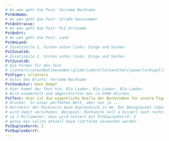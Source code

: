 ```yaml
---
# An wen geht die Post: Vorname Nachname
PstAnName:
# An wen geht die Post: Straße Hausnummer
PstAnStrasse:
# An wen geht die Post: PLZ Ortsname
PstAnOrt:
# An wen geht die Post: Land
PstAnLand:
# Zusatzzeile 1, hinten unten links: Dinge und Sachen
PstZusatzA:
# Zusatzzeile 2, hinten unten links: Dinge und Sachen
PstZusatzB:
# Die Formen für den Text
# {lantern|catandbat|movember|glider|umbrella|hand|herz|power|urkugel|urlantern}
PstFigur: urlantern
# Autor des Briefs: Vorname Nachname
PstVonAutor: Hans Dampf
# Hier kommt der Text hin: Bla Laaber, Bla Laaber, Bla Laaber.
# Wird wiederholt und abgeschnitten bei ca 1900 Zeichen.
PstText: Hier ist die eigentliche Quelle der Buchstaben für unsere Figuren; viel Vergnügen beim kreativen Basteln.
# Drucker. In einer perfekten Welt, aber nun ja ...
# Korrektur der Rückseite beim Duplexdruck in mm. Der Bezugspunkt (obere linke Ecke)
# wird damit verschoben. Beispiel: Rückseite soll a bisserl nach rechts verschoben werden,
# so 2 Millimeter; dies wird notiert mit PstDuplexKorrX: 2
# genau das sollte aktuell beim rzdrfarbe verwendet werden.
PstDuplexKorrX: 2
PstDuplexKorrY:
---
```

